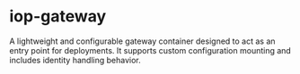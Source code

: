 # iop-gateway
A lightweight and configurable gateway container designed to act as an entry point for deployments. It supports custom configuration mounting and includes identity handling behavior.
